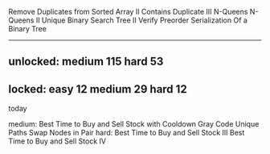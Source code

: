 Remove Duplicates from Sorted Array II
Contains Duplicate III
N-Queens
N-Queens II
Unique Binary Search Tree II
Verify Preorder Serialization Of a Binary Tree

--------------
unlocked:
medium 115
hard   53
----------------
locked:
easy   12
medium 29
hard   12
-----------------
today

medium:
Best Time to Buy and Sell Stock with Cooldown
Gray Code
Unique Paths
Swap Nodes in Pair
hard:
Best Time to Buy and Sell Stock III
Best Time to Buy and Sell Stock IV